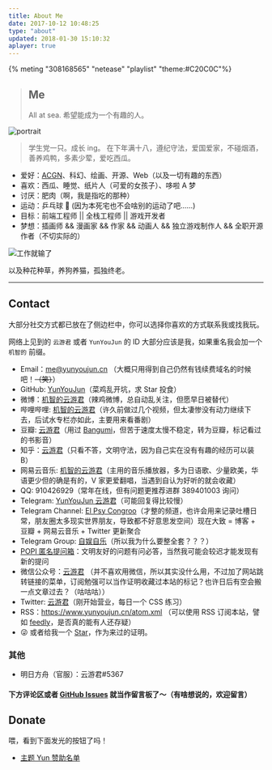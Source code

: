 ```yaml
---
title: About Me
date: 2017-10-12 10:48:25
type: "about"
updated: 2018-01-30 15:10:32
aplayer: true
---
```


{% meting "308168565" "netease" "playlist" "theme:#C20C0C"%}

> ## Me
>
> All at sea.
> 希望能成为一个有趣的人。

<div class="text-center">
  <div class="site-author-avatar">
    <img src="https://www.yunyoujun.cn/images/avatar.jpg" alt="portrait" title="ID : 云游君">
  </div>
</div>

> 学生党一只。成长 ing。
> 在下年满十八，遵纪守法，爱国爱家，不碰烟酒，善养鸡鸭，多素少荤，爱吃西瓜。

- 爱好：[ACGN](https://baike.baidu.com/item/ACGN)、科幻、绘画、开源、Web（以及一切有趣的东西）
- 喜欢：西瓜、睡觉、纸片人（可爱的女孩子）、哆啦 A 梦
- 讨厌：肥肉（啊，我是指吃的那种）
- 运动：乒乓球 🏓 (因为本死宅也不会啥别的运动了吧……)
- 目标：前端工程师 || 全栈工程师 || 游戏开发者
- 梦想：插画师 && 漫画家 && 作家 && 动画人 && 独立游戏制作人 && 全职开源作者（不切实际的）

![工作就输了](https://cdn.jsdelivr.net/gh/YunYouJun/cdn/img/meme/no-work.jpg)

以及种花种草，养狗养猫，孤独终老。

---

## Contact

大部分社交方式都已放在了侧边栏中，你可以选择你喜欢的方式联系我或找我玩。

网络上见到的 `云游君` 或者 `YunYouJun` 的 ID 大部分应该是我，如果重名我会加一个 `机智的` 前缀。

- Email：<me@yunyoujun.cn> （大概只用得到自己仍然有钱续费域名的时候吧！~~（笑）~~）
- GitHub: [YunYouJun](https://github.com/YunYouJun)（菜鸡乱开坑，求 Star 投食）
- 微博：[机智的云游君](https://weibo.com/jizhideyunyoujun)（辣鸡微博，总自动乱关注，但愿早日被替代）
- 哔哩哔哩: [机智的云游君](https://space.bilibili.com/1579790)（许久前做过几个视频，但太凄惨没有动力继续下去，后试水专栏亦如此，主要用来看番剧）
- 豆瓣: [云游君](https://www.douban.com/people/yunyoujun/)（用过 [Bangumi](http://bangumi.tv/user/yunyoujun)，但苦于速度太慢不稳定，转为豆瓣，标记看过的书影音）
- 知乎：[云游君](https://www.zhihu.com/people/yunyoujun/)（只看不答，文明守法，因为自己实在没有有趣的经历可以装 B）
- 网易云音乐: [机智的云游君](http://music.163.com/#/user/home?id=247102977)（主用的音乐播放器，多为日语歌、少量欧美，华语更少但的确是有的，V 家更爱翻唱，当遇到自认为好听的就会收藏）
- QQ: 910426929（常年在线，但有问题更推荐进群 389401003 询问）
- Telegram: [YunYouJun 云游君](https://t.me/YunYouJun)（可能回复得比较慢）
- Telegram Channel: [El Psy Congroo](https://t.me/elpsycn)（才整的频道，也许会用来记录吐槽日常，朋友圈太多现实世界朋友，导致都不好意思发空间）现在大致 = 博客 + 豆瓣 + 网易云音乐 + Twitter 更新聚合
- Telegram Group: [自娱自乐](https://t.me/yunyoujun_group)（所以我为什么要整全套？？？）
- [POPI 匿名提问箱](https://www.popiask.cn/elpsycn)：文明友好的问题有问必答，当然我可能会较迟才能发现有新的提问
- 微信公众号：[云游君](https://cdn.jsdelivr.net/gh/YunYouJun/cdn/img/about/white-qrcode-and-search.jpg) （并不喜欢用微信，所以其实没什么用，不过加了网站跳转链接的菜单，订阅勉强可以当作证明收藏过本站的标记？也许日后有空会搬一点文章过去？（咕咕咕））
- Twitter: [云游君](https://twitter.com/YunYouJun)（刚开始营业，每日一个 CSS 练习）
- RSS：<https://www.yunyoujun.cn/atom.xml> （可以使用 RSS 订阅本站，譬如 [feedly](https://feedly.com/)，是否真的能有人还存疑）
- 😜 或者给我一个 [Star](https://github.com/YunYouJun/yunyoujun.github.io)，作为来过的证明。

<!-- - Bangumi: [云游君](http://bangumi.tv/user/yunyoujun) -->

### 其他

- 明日方舟（官服）：云游君#5367

#### 下方评论区或者 [GitHub Issues](https://github.com/YunYouJun/yunyoujun.github.io/issues/36) 就当作留言板了～（有啥想说的，欢迎留言）

## Donate

喂，看到下面发光的按钮了吗！

- [主题 Yun 赞助名单](https://yun.yunyoujun.cn/guide/sponsor.html)
